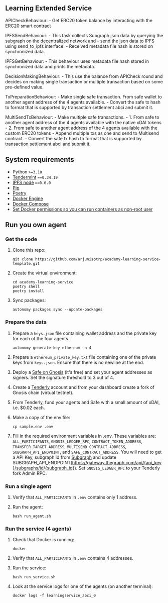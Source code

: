 ## Learning Extended Service

APICheckBehaviour:
 	- Get ERC20 token balance by interacting with the ERC20 smart contract

IPFSSendBehaviour:
	- This task collects Subgraph json data by querying the subgraph on the decentralized network and 
	- send the json data to IPFS using send_to_ipfs interface.
	- Received metadata file hash is stored on synchronized data.

IPFSGetBehaviour:
	- This behaviour uses metadata file hash stored in synchronized data and prints the metadata.
	
DecisionMakingBehaviour:
	- This use the balance from APICheck round and decides on making single transaction or multiple transaction 
	based on some pre-defined value. 

TxPreparationBehaviour:
	- Make single safe transaction. From safe wallet to another agent address of the 4 agents available.
	- Convert the safe tx hash to format that is supported by transaction settlement abci and submit it.

MultiSendTxBehaviour:
	- Make multiple safe transactions.
		- 1. From safe to another agent address of the 4 agents available with the native xDAI tokens
		- 2. From safe to another agent address of the 4 agents available with the custom ERC20 tokens 
	- Append multiple txs as one and send to Multisend contract.
	- Convert the safe tx hash to format that is supported by transaction settlement abci and submit it.

## System requirements

- Python `>=3.10`
- [Tendermint](https://docs.tendermint.com/v0.34/introduction/install.html) `==0.34.19`
- [IPFS node](https://docs.ipfs.io/install/command-line/#official-distributions) `==0.6.0`
- [Pip](https://pip.pypa.io/en/stable/installation/)
- [Poetry](https://python-poetry.org/)
- [Docker Engine](https://docs.docker.com/engine/install/)
- [Docker Compose](https://docs.docker.com/compose/install/)
- [Set Docker permissions so you can run containers as non-root user](https://docs.docker.com/engine/install/linux-postinstall/)


## Run you own agent

### Get the code

1. Clone this repo:

    ```
    git clone https://github.com/arjunisotrp/academy-learning-service-template.git
    ```

2. Create the virtual environment:

    ```
    cd academy-learning-service
    poetry shell
    poetry install
    ```

3. Sync packages:

    ```
    autonomy packages sync --update-packages
    ```

### Prepare the data

1. Prepare a `keys.json` file containing wallet address and the private key for each of the four agents.

    ```
    autonomy generate-key ethereum -n 4
    ```

2. Prepare a `ethereum_private_key.txt` file containing one of the private keys from `keys.json`. Ensure that there is no newline at the end.

3. Deploy a [Safe on Gnosis](https://app.safe.global/welcome) (it's free) and set your agent addresses as signers. Set the signature threshold to 3 out of 4.

4. Create a [Tenderly](https://tenderly.co/) account and from your dashboard create a fork of Gnosis chain (virtual testnet).

5. From Tenderly, fund your agents and Safe with a small amount of xDAI, i.e. $0.02 each.

6. Make a copy of the env file:

    ```
    cp sample.env .env
    ```

7. Fill in the required environment variables in .env. These variables are: `ALL_PARTICIPANTS`, `GNOSIS_LEDGER_RPC`, `CONTRACT_TOKEN_ADDRESS`, `TRANSFER_TARGET_ADDRESS`, `MULTISEND_CONTRACT_ADDRESS`, `SUBGRAPH_API_ENDPOINT`,  and `SAFE_CONTRACT_ADDRESS`. You will need to get a API Key, subgraph id from [Subgraph](https://thegraph.com/explorer/subgraphs) and update SUBGRAPH_API_ENDPOINT(https://gateway.thegraph.com/api/{api_key}/subgraphs/id/{subgraph_id}). Set `GNOSIS_LEDGER_RPC` to your Tenderly fork Admin RPC.

### Run a single agent

1. Verify that `ALL_PARTICIPANTS` in `.env` contains only 1 address.

2. Run the agent:

    ```
    bash run_agent.sh
    ```

### Run the service (4 agents)

1. Check that Docker is running:

    ```
    docker
    ```

2. Verify that `ALL_PARTICIPANTS` in `.env` contains 4 addresses.

3. Run the service:

    ```
    bash run_service.sh
    ```

4. Look at the service logs for one of the agents (on another terminal):

    ```
    docker logs -f learningservice_abci_0
    ```


